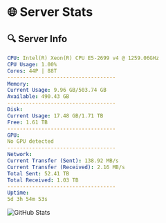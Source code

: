 # 🌐 Server Stats
## 🔍 Server Info
```yaml
CPU: Intel(R) Xeon(R) CPU E5-2699 v4 @ 1259.06GHz
CPU Usage: 1.00%
Cores: 44P | 88T
-----------------------------------
Memory:
Current Usage: 9.96 GB/503.74 GB
Available: 490.43 GB
-----------------------------------
Disk:
Current Usage: 17.48 GB/1.71 TB
Free: 1.61 TB
-----------------------------------
GPU:
No GPU detected
-----------------------------------
Network:
Current Transfer (Sent): 138.92 MB/s
Current Transfer (Received): 2.16 MB/s
Total Sent: 52.41 TB
Total Received: 1.03 TB
-----------------------------------
Uptime:
5d 3h 54m 53s
```
![GitHub Stats](https://img.shields.io/badge/Updated-2025-02-13_02:38:11-blue)